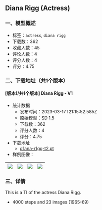 ## Diana Rigg (Actress)
### 一、模型概述

- 标签：`actress`, `diana rigg`
- 下载数：362
- 收藏人数：45
- 评论人数：4
- 评分人数：4
- 评分：4.75

### 二、下载地址（共1个版本）

#### [版本1/共1个版本] Diana Rigg - V1

- 统计数据
  - 发布时间：2023-03-17T21:15:52.585Z
  - 原始模型：SD 1.5
  - 下载数：362
  - 评分人数：4
  - 评分：4.75
- 下载地址
  - [d1ana-r1gg-t2.pt](https://civitai.com/api/download/models/24795)
- 样例图像：

| <img src="https://image.civitai.com/xG1nkqKTMzGDvpLrqFT7WA/b681faf5-dfc4-44d7-0332-31e61b84e700/width=450/270820.jpeg" /> | <img src="https://image.civitai.com/xG1nkqKTMzGDvpLrqFT7WA/f6f303e2-3062-4ed1-e477-843c6ae6fa00/width=450/270824.jpeg" /> | <img src="https://image.civitai.com/xG1nkqKTMzGDvpLrqFT7WA/5ed1454c-3384-47c2-1f80-c4481511f800/width=450/270823.jpeg" /> | <img src="https://image.civitai.com/xG1nkqKTMzGDvpLrqFT7WA/92ae7b09-f01d-4e6e-200d-af5a62bb5500/width=450/270822.jpeg" /> |
| ---- | ---- | ---- | ---- |


### 三、详情
<p>This is a TI of the actress Diana Rigg.</p><ul><li><p>4000 steps and 23 images (1965-69)</p></li></ul>